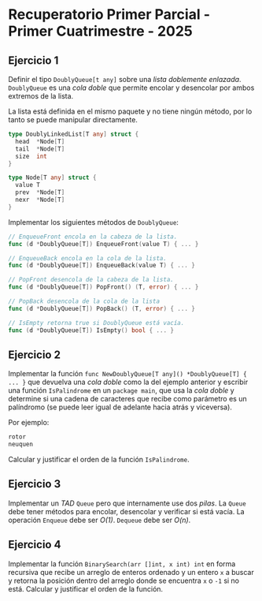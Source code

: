 # Recuperatorio Primer Parcial - Primer Cuatrimestre - 2025

## Ejercicio 1

Definir el tipo `DoublyQueue[t any]` sobre una _lista doblemente enlazada_. `DoublyQueue` es una _cola doble_ que permite encolar y desencolar por ambos extremos de la lista.

La lista está definida en el mismo paquete y no tiene ningún método, por lo tanto se puede manipular directamente.

```go
type DoublyLinkedList[T any] struct {
  head  *Node[T]
  tail  *Node[T]
  size  int
}

type Node[T any] struct {
  value T
  prev  *Node[T]
  nexr  *Node[T]
}
```

Implementar los siguientes métodos de `DoublyQueue`:

```go
// EnqueueFront encola en la cabeza de la lista.
func (d *DoublyQueue[T]) EnqueueFront(value T) { ... }

// EnqueueBack encola en la cola de la lista.
func (d *DoublyQueue[T]) EnqueueBack(value T) { ... }

// PopFront desencola de la cabeza de la lista.
func (d *DoublyQueue[T]) PopFront() (T, error) { ... }

// PopBack desencola de la cola de la lista
func (d *DoublyQueue[T]) PopBack() (T, error) { ... }

// IsEmpty retorna true si DoublyQueue está vacía.
func (d *DoublyQueue[T]) IsEmpty() bool { ... }
```

## Ejercicio 2

Implementar la función `func NewDoublyQueue[T any]() *DoublyQueue[T] { ... }` que devuelva una _cola doble_ como la del ejemplo anterior y escribir una función `IsPalindrome` en un `package main`, que usa la _cola doble_ y determine si una cadena de caracteres que recibe como parámetro es un palíndromo (se puede leer igual de adelante hacia atrás y viceversa).

Por ejemplo:

```md
rotor
neuquen
```

Calcular y justificar el orden de la función `IsPalindrome`.

## Ejercicio 3

Implementar un _TAD_ `Queue` pero que internamente use dos _pilas_. La `Queue` debe tener métodos para encolar, desencolar y verificar si está vacía. La operación `Enqueue` debe ser _O(1)_. `Dequeue` debe ser _O(n)_.

## Ejercicio 4

Implementar la función `BinarySearch(arr []int, x int) int` en forma recursiva que recibe un arreglo de enteros ordenado y un entero `x` a buscar y retorna la posición dentro del arreglo donde se encuentra `x` o `-1` si no está. Calcular y justificar el orden de la función.
